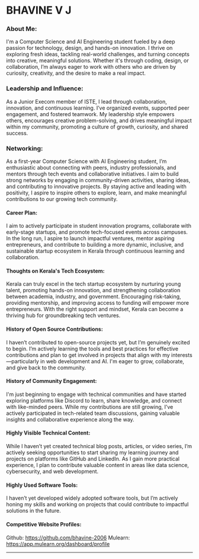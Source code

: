# BHAVINE V J

###  About Me:
I'm a Computer Science and AI Engineering student fueled by a deep passion for technology, design, and hands-on innovation.
I thrive on exploring fresh ideas, tackling real-world challenges, and turning concepts into creative, meaningful solutions.
Whether it's through coding, design, or collaboration, I’m always eager to work with others who are driven by curiosity, creativity, and the desire to make a
real impact.

### Leadership and Influence:
As a Junior Execom member of ISTE, I lead through collaboration, innovation, and continuous learning. 
I’ve organized events, supported peer engagement, and fostered teamwork. My leadership style empowers others, encourages 
creative problem-solving, and drives meaningful impact within my community, promoting a culture of growth, curiosity, and shared success.

### Networking:

As a first-year Computer Science with AI Engineering student, I’m enthusiastic about connecting with peers, industry professionals, and
mentors through tech events and collaborative initiatives. I aim to build strong networks by engaging in community-driven activities, sharing ideas, and
contributing to innovative projects. By staying active and leading with positivity, I aspire to inspire others to explore, learn, and make meaningful 
contributions to our growing tech community.

#### Career Plan:

I aim to actively participate in student innovation programs, collaborate with early-stage startups, and promote
tech-focused events across campuses. In the long run, I aspire to launch impactful ventures, mentor aspiring entrepreneurs, and contribute
to building a more dynamic, inclusive, and sustainable startup ecosystem in Kerala through continuous learning and collaboration.

#### Thoughts on Kerala's Tech Ecosystem:

Kerala can truly excel in the tech startup ecosystem by nurturing young talent, promoting hands-on innovation, and 
strengthening collaboration between academia, industry, and government. Encouraging risk-taking, providing mentorship, and improving
access to funding will empower more entrepreneurs. With the right support and mindset, Kerala can become a thriving hub for groundbreaking tech ventures.

#### History of Open Source Contributions:

I haven’t contributed to open-source projects yet, but I’m genuinely excited to begin. I’m actively learning the tools and
best practices for effective contributions and plan to get involved in projects that align with my interests—particularly
in web development and AI. I'm eager to grow, collaborate, and give back to the community.

#### History of Community Engagement:

I'm just beginning to engage with technical communities and have started exploring platforms
like Discord to learn, share knowledge, and connect with like-minded peers. While my contributions are still growing, I’ve actively
participated in tech-related team discussions, gaining valuable insights and collaborative experience along the way.

#### Highly Visible Technical Content:

While I haven’t yet created technical blog posts, articles, or video series, I’m actively seeking opportunities to start
sharing my learning journey and projects on platforms like GitHub and LinkedIn. As I gain more practical experience, I plan to contribute 
valuable content in areas like data science, cybersecurity, and web development.

#### Highly Used Software Tools:

I haven’t yet developed widely adopted software tools, but I’m actively honing my skills and working on projects 
that could contribute to impactful solutions in the future.

#### Competitive Website Profiles:

Github: https://github.com/bhavine-2006
Mulearn: https://app.mulearn.org/dashboard/profile



---
